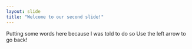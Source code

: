 ```yaml
---
layout: slide
title: "Welcome to our second slide!"
---
```

Putting some words here because I was told to do so
Use the left arrow to go back!
